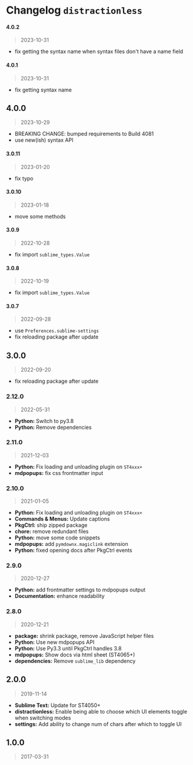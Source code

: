 # Changelog `distractionless`

#### 4.0.2

> 2023-10-31

* fix getting the syntax name when syntax files don't have a name field

#### 4.0.1

> 2023-10-31

* fix getting syntax name

## 4.0.0

> 2023-10-29

* BREAKING CHANGE: bumped requirements to Build 4081
* use new(ish) syntax API

#### 3.0.11

> 2023-01-20

* fix typo

#### 3.0.10

> 2023-01-18

* move some methods

#### 3.0.9

> 2022-10-28

* fix import `sublime_types.Value`

#### 3.0.8

> 2022-10-19

* fix import `sublime_types.Value`

#### 3.0.7

> 2022-09-28

* use `Preferences.sublime-settings`
* fix reloading package after update

## 3.0.0

> 2022-09-20

* fix reloading package after update

### 2.12.0

> 2022-05-31

* **Python:** Switch to py3.8
* **Python:** Remove dependencies

### 2.11.0

> 2021-12-03

* **Python:** Fix loading and unloading plugin on `ST4xxx+`
* **mdpopups:** fix css frontmatter input

### 2.10.0

> 2021-01-05

* **Python:** Fix loading and unloading plugin on `ST4xxx+`
* **Commands & Menus:** Update captions
* **PkgCtrl:** ship zipped package
* **chore:** remove redundant files
* **Python:** move some code snippets
* **mdpopups:** add `pymdownx.magiclink` extension
* **Python:** fixed opening docs after PkgCtrl events

### 2.9.0

> 2020-12-27

* **Python:** add frontmatter settings to mdpopups output
* **Documentation:** enhance readability

### 2.8.0

> 2020-12-21

* **package:** shrink package, remove JavaScript helper files
* **Python:** Use new mdpopups API
* **Python:** Use Py3.3 until PkgCtrl handles 3.8
* **mdpopups:** Show docs via html sheet (ST4065+)
* **dependencies:** Remove `sublime_lib` dependency

## 2.0.0

> 2019-11-14

* **Sublime Text:** Update for ST4050+
* **distractionless:** Enable being able to choose which UI elements toggle when switching modes
* **settings:** Add ability to change num of chars after which to toggle UI

## 1.0.0

> 2017-03-31
